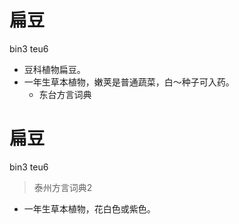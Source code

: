 # 扁豆
bin3 teu6
+ 豆科植物扁豆。
+ 一年生草本植物，嫩荚是普通蔬菜，白～种子可入药。
  * 东台方言词典

# 扁豆
bin3 teu6
> 泰州方言词典2
- 一年生草本植物，花白色或紫色。

